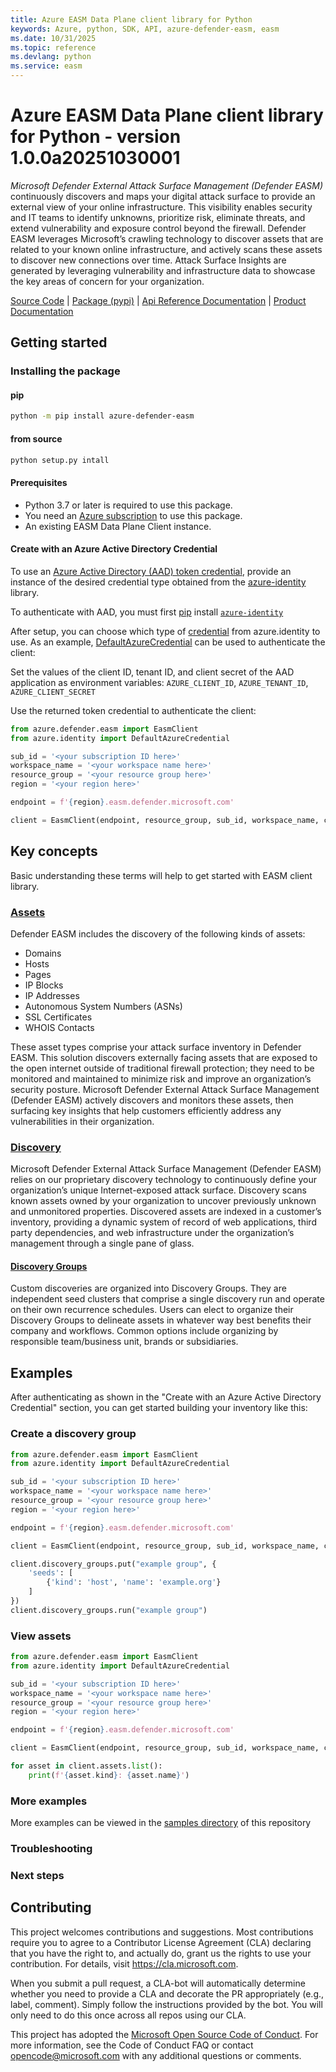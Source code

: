 ```yaml
---
title: Azure EASM Data Plane client library for Python
keywords: Azure, python, SDK, API, azure-defender-easm, easm
ms.date: 10/31/2025
ms.topic: reference
ms.devlang: python
ms.service: easm
---
```


# Azure EASM Data Plane client library for Python - version 1.0.0a20251030001 

*Microsoft Defender External Attack Surface Management (Defender EASM)* continuously discovers and maps your digital attack surface to provide an external view of your online infrastructure. This visibility enables security and IT teams to identify unknowns, prioritize risk, eliminate threats, and extend vulnerability and exposure control beyond the firewall. Defender EASM leverages Microsoft’s crawling technology to discover assets that are related to your known online infrastructure, and actively scans these assets to discover new connections over time. Attack Surface Insights are generated by leveraging vulnerability and infrastructure data to showcase the key areas of concern for your organization.

[Source Code][source_code] | [Package (pypi)][pypi] | [Api Reference Documentation][api_reference] | [Product Documentation][product_documentation]

## Getting started
### Installing the package

#### pip
```bash
python -m pip install azure-defender-easm
```

#### from source
```bash
python setup.py intall
```

#### Prerequisites

- Python 3.7 or later is required to use this package.
- You need an [Azure subscription][azure_sub] to use this package.
- An existing EASM Data Plane Client instance.

#### Create with an Azure Active Directory Credential
To use an [Azure Active Directory (AAD) token credential][authenticate_with_token],
provide an instance of the desired credential type obtained from the
[azure-identity][azure_identity_credentials] library.

To authenticate with AAD, you must first [pip][pip] install [`azure-identity`][azure_identity_pip]

After setup, you can choose which type of [credential][azure_identity_credentials] from azure.identity to use.
As an example, [DefaultAzureCredential][default_azure_credential] can be used to authenticate the client:

Set the values of the client ID, tenant ID, and client secret of the AAD application as environment variables:
`AZURE_CLIENT_ID`, `AZURE_TENANT_ID`, `AZURE_CLIENT_SECRET`

Use the returned token credential to authenticate the client:

```python
from azure.defender.easm import EasmClient
from azure.identity import DefaultAzureCredential

sub_id = '<your subscription ID here>'
workspace_name = '<your workspace name here>'
resource_group = '<your resource group here>'
region = '<your region here>'

endpoint = f'{region}.easm.defender.microsoft.com'

client = EasmClient(endpoint, resource_group, sub_id, workspace_name, credential=DefaultAzureCredential())
```

## Key concepts
Basic understanding these terms will help to get started with EASM client library.

### [Assets][assets_documentation]
Defender EASM includes the discovery of the following kinds of assets:
-   Domains
-   Hosts
-   Pages
-   IP Blocks
-   IP Addresses
-   Autonomous System Numbers (ASNs)
-   SSL Certificates
-   WHOIS Contacts

These asset types comprise your attack surface inventory in Defender EASM. This solution discovers externally facing assets that are exposed to the open internet outside of traditional firewall protection; they need to be monitored and maintained to minimize risk and improve an organization’s security posture. Microsoft Defender External Attack Surface Management (Defender EASM) actively discovers and monitors these assets, then surfacing key insights that help customers efficiently address any vulnerabilities in their organization.

### [Discovery][discovery_documentation]
Microsoft Defender External Attack Surface Management (Defender EASM) relies on our proprietary discovery technology to continuously define your organization’s unique Internet-exposed attack surface. Discovery scans known assets owned by your organization to uncover previously unknown and unmonitored properties. Discovered assets are indexed in a customer’s inventory, providing a dynamic system of record of web applications, third party dependencies, and web infrastructure under the organization’s management through a single pane of glass.

#### [Discovery Groups][discovery_groups_documentation]
Custom discoveries are organized into Discovery Groups. They are independent seed clusters that comprise a single discovery run and operate on their own recurrence schedules. Users can elect to organize their Discovery Groups to delineate assets in whatever way best benefits their company and workflows. Common options include organizing by responsible team/business unit, brands or subsidiaries.

## Examples
After authenticating as shown in the "Create with an Azure Active Directory Credential" section, you can get started building your inventory like this:

### Create a discovery group
```python
from azure.defender.easm import EasmClient
from azure.identity import DefaultAzureCredential

sub_id = '<your subscription ID here>'
workspace_name = '<your workspace name here>'
resource_group = '<your resource group here>'
region = '<your region here>'

endpoint = f'{region}.easm.defender.microsoft.com'

client = EasmClient(endpoint, resource_group, sub_id, workspace_name, credential=DefaultAzureCredential())

client.discovery_groups.put("example group", {
	'seeds': [
	    {'kind': 'host', 'name': 'example.org'}
	]
})
client.discovery_groups.run("example group")
```

### View assets
```python
from azure.defender.easm import EasmClient
from azure.identity import DefaultAzureCredential

sub_id = '<your subscription ID here>'
workspace_name = '<your workspace name here>'
resource_group = '<your resource group here>'
region = '<your region here>'

endpoint = f'{region}.easm.defender.microsoft.com'

client = EasmClient(endpoint, resource_group, sub_id, workspace_name, credential=DefaultAzureCredential())

for asset in client.assets.list():
	print(f'{asset.kind}: {asset.name}')
```
### More examples
More examples can be viewed in the [samples directory][samples] of this repository

### Troubleshooting

### Next steps

## Contributing
This project welcomes contributions and suggestions. Most contributions require
you to agree to a Contributor License Agreement (CLA) declaring that you have
the right to, and actually do, grant us the rights to use your contribution.
For details, visit https://cla.microsoft.com.

When you submit a pull request, a CLA-bot will automatically determine whether
you need to provide a CLA and decorate the PR appropriately (e.g., label,
comment). Simply follow the instructions provided by the bot. You will only
need to do this once across all repos using our CLA.

This project has adopted the
[Microsoft Open Source Code of Conduct][code_of_conduct]. For more information,
see the Code of Conduct FAQ or contact opencode@microsoft.com with any
additional questions or comments.

<!-- LINKS -->
[code_of_conduct]: https://opensource.microsoft.com/codeofconduct/
[authenticate_with_token]: /azure/cognitive-services/authentication?tabs=powershell#authenticate-with-an-authentication-token
[azure_identity_credentials]: https://github.com/Azure/azure-sdk-for-python/tree/main/sdk/identity/azure-identity#credentials
[azure_identity_pip]: https://pypi.org/project/azure-identity/
[default_azure_credential]: https://github.com/Azure/azure-sdk-for-python/tree/main/sdk/identity/azure-identity#defaultazurecredential
[pip]: https://pypi.org/project/pip/
[azure_sub]: https://azure.microsoft.com/free/
[samples]: https://github.com/nathanfalke/azure-sdk-for-python/tree/main/sdk/easm/azure-defender-easm/samples
[assets_documentation]: https://learn.microsoft.com/azure/external-attack-surface-management/understanding-inventory-assets
[discovery_documentation]: https://learn.microsoft.com/azure/external-attack-surface-management/what-is-discovery
[discovery_groups_documentation]: https://learn.microsoft.com/azure/external-attack-surface-management/using-and-managing-discovery#discovery-groups
[source_code]: https://github.com/Azure/azure-sdk-for-python/tree/main/sdk/easm/azure-defender-easm/
[pypi]: https://pypi.org/project/azure-defender-easm/
[api_reference]: https://review.learn.microsoft.com/rest/api/defenderforeasm/?branch=easm
[product_documentation]:  https://learn.microsoft.com/azure/external-attack-surface-management/

